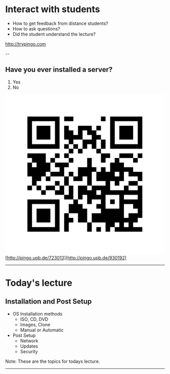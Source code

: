 <!-- Start -->
# Interact with students
* How to get feedback from distance students?
* How to ask questions?
* Did the student understand the lecture?

http://trypingo.com
<!-- {_class="fragment"} -->


--
## Have you ever installed a server?
1. Yes
2. No

<!-- {_class="pingo-sc"} -->

![Pingo QR code](images/pingo-qr.png) [http://pingo.upb.de/723013](http://pingo.upb.de/930192)

<!-- {_class="pingo-qr"} -->


---
# Today's lecture <!-- {_style="font-size:150%"} -->
## Installation and Post Setup <!-- {_style="font-size:120%"} -->
* OS Installation methods <!-- {_class="fragment"} -->
  * ISO, CD, DVD
  * Images, Clone
  * Manual or Automatic
* Post Setup<!-- {_class="fragment"} -->
  * Network
  * Updates
  * Security

Note:
These are the topics for todays lecture.


---
